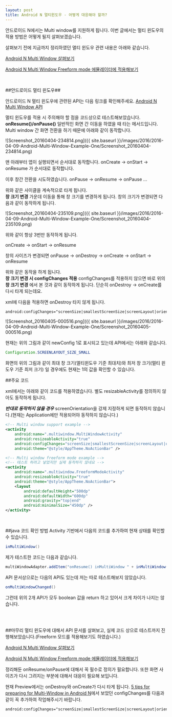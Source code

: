 ```yaml
---
layout: post
title: Android N 멀티윈도우 - 어떻게 대응해야 할까?
---
```


안드로이드 N에서는 Multi window를 지원하게 됩니다.
이번 글에서는 멀티 윈도우의 적용 방법은 어떻게 될지 살펴보겠습니다.

살펴보기 전에 지금까지 정리하였던 멀티 윈도우 관련 내용은 아래와 같습니다.

[Android N Multi Window 살펴보기](http://thdev.tech/Android-N-Preview-Multi-Window/)

[Android N Multi Window Freeform mode 에뮬레이터에 적용해보기](http://thdev.net/657)

<br />

##안드로이드 멀티 윈도우##

 안드로이드 N 멀티 윈도우에 관련된 API는 다음 링크를 확인해주세요.
[Android N Multi Window API](http://developer.android.com/preview/features/multi-window.html)

 멀티 윈도우를 적용 시 주의해야 할 점을 코드상으로 테스트해보았습니다.
 <br />
 **onResume()/onPause()**
 일반적인 화면 간 이동을 하였을 때 타는 메서드입니다.
 Multi window 간 화면 전환을 하기 때문에 아래와 같이 동작합니다.

 ![Screenshot_20160404-234814.png]({{ site.baseurl }}/images/2016/2016-04-09-Android-Multi-Window-Example-One/Screenshot_20160404-234814.png)

 맨 아래부터 앱이 실행되면서 순서대로 동작합니다.
 onCreate -> onStart -> onResume 가 순서대로 동작합니다.

 이후 창간 전환을 시도하였습니다.
 onPause -> onResume -> onPause ...

 위와 같은 사이클을 계속적으로 타게 됩니다.
 <br />
 **창 크기 변경**
 가운데 이동을 통해 창 크기를 변경하게 됩니다.
 창의 크기가 변경되면 다음과 같이 동작하게 됩니다.

 ![Screenshot_20160404-235109.png]({{ site.baseurl }}/images/2016/2016-04-09-Android-Multi-Window-Example-One/Screenshot_20160404-235109.png)

 위와 같이 항상 3번만 동작하게 됩니다.

 onCreate -> onStart -> onResume

 창의 사이즈가 변경되면
 onPause -> onDestroy -> onCreate -> onStart -> onResume

 위와 같은 동작을 하게 됩니다.
 <br />
 **창 크기 변경 시 configChanges 적용**
  configChanges를 적용하지 않으면 바로 위의 **창 크기 변경** 에서 본 것과 같이 동작하게 됩니다. 단순히 onDestroy -> onCreate를 다시 타게 되는데요.

 xml에 다음을 적용하면 onDestroy 타지 않게 됩니다.

```xml
android:configChanges="screenSize|smallestScreenSize|screenLayout|orientation"
```

 ![Screenshot_20160405-000516.png]({{ site.baseurl }}/images/2016/2016-04-09-Android-Multi-Window-Example-One/Screenshot_20160405-000516.png)


현재는 위의 그림과 같이 newConfig 1로 표시되고 있는데 API에서는 아래와 같습니다.

```java
Configuration.SCREENLAYOUT_SIZE_SMALL
```

 화면의 위의 그림과 같이 최대 창 크기(멀티윈도우 기준 최대치)와 최저 창 크기(멀티 윈도우 기준 최저 크기) 일 경우에도 현재는 1의 값을 확인할 수 있습니다.
<br />

##주요 코드

  xml에서는 아래와 같이 코드를 적용하였습니다. 별도 resizableActivity를 정의하지 않아도 동작하게 됩니다.

  ***반대로 동작하지 않을 경우***
  screenOrientation을 강제 지정하게 되면 동작하지 않습니다.(현재는 Application에만 적용되어야 동작하지 않습니다.)

```xml
<!-- Multi window support example -->
<activity
    android:name=".multiwindow.MultiWindowActivity"
    android:resizeableActivity="true"
    android:configChanges="screenSize|smallestScreenSize|screenLayout|orientation"
    android:theme="@style/AppTheme.NoActionBar" />

<!-- Multi window freeform mode example -->
<!-- 테스트 하려고 넣었지만 실제 동작하지 않네요 -->
<activity
    android:name=".multiwindow.FreeformModeActivity"
    android:resizeableActivity="true"
    android:theme="@style/AppTheme.NoActionBar">
    <layout
        android:defaultHeight="500dp"
        android:defaultWidth="600dp"
        android:gravity="top|end"
        android:minimalSize="450dp" />
</activity>
```

<br />

##java 코드 확인 방법
Activity 기반에서 다음의 코드를 추가하여 현재 상태를 확인할 수 있습니다.

```java
inMultiWindow()
```

제가 테스트한 코드는 다음과 같습니다.

```java
multiWindowAdapter.addItem("onResume() inMultiWindow " + inMultiWindow(), true);
```

 API 문서상으로는 다음의 API도 있는데 저는 따로 테스트해보지 않았습니다.

```java
onMultiWindowChanged()
```

그런데 위의 2개 API가 모두 boolean 값을 return 하고 있어서 크게 차이가 나지는 않습니다.

<br />
<br />

##마무리
 멀티 윈도우에 대해서 API 문서를 살펴보고, 실제 코드 상으로 테스트까지 진행해보았습니다.(Freeform 모드를 적용해보기도 하였습니다.)

 [Android N Multi Window 살펴보기](http://thdev.tech/Android-N-Preview-Multi-Window/)

 [Android N Multi Window Freeform mode 에뮬레이터에 적용해보기](http://thdev.net/657)

  정리해둔 onResume/onPause에 대해서 꼭 필수로 정의가 필요합니다.
  또한 화면 사이즈가 다시 그려지는 부분에 대해서 대응이 필요해 보입니다.

  현재 Preview에서는 onDestroy와 onCreate가 다시 타게 됩니다. [5 tips for preparing for Multi-Window in Android N](https://medium.com/google-developers/5-tips-for-preparing-for-multi-window-in-android-n-7bed803dda64#.x5dd4ku7n)에서 보았던 configChanges를 다음과 같이 꼭 추가하여 작업해주시기 바랍니다.

```xml
android:configChanges="screenSize|smallestScreenSize|screenLayout|orientation"
```
